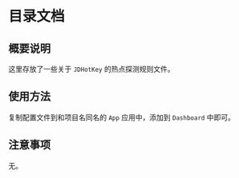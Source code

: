 # 目录文档

## 概要说明

这里存放了一些关于 `JDHotKey` 的热点探测规则文件。

## 使用方法

复制配置文件到和项目名同名的 `App` 应用中，添加到 `Dashboard` 中即可。

## 注意事项

无。

